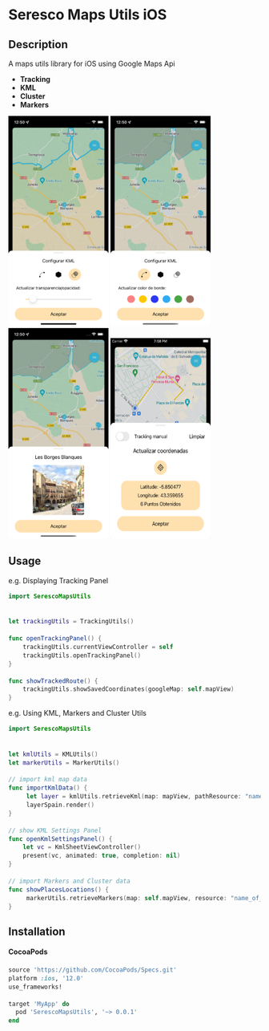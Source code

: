 Seresco Maps Utils iOS
=======

## Description

A maps utils library for iOS using Google Maps Api

- **Tracking**
- **KML**
- **Cluster**
- **Markers**

<p float="left">
  <img src="Art/img_change_opacity.png" width="200" height="420">
  <img src="Art/img_update_border.png" width="200" height="420">
  <img src="Art/img_show_info.png" width="200" height="420">
  <img src="Art/img_manual_tracking.png" width="200" height="400">
</p>

Usage
--------

e.g. Displaying Tracking Panel

```swift
import SerescoMapsUtils


let trackingUtils = TrackingUtils()

func openTrackingPanel() {
    trackingUtils.currentViewController = self
    trackingUtils.openTrackingPanel()
}

func showTrackedRoute() {
    trackingUtils.showSavedCoordinates(googleMap: self.mapView)
}
```

e.g. Using KML, Markers and Cluster Utils

```swift
import SerescoMapsUtils


let kmlUtils = KMLUtils()
let markerUtils = MarkerUtils()

// import kml map data
func importKmlData() {
     let layer = kmlUtils.retrieveKml(map: mapView, pathResource: "name_of_kml_resource", strokeColor: UIColor.black, fillColor: UIColor.gray, strokeWidth: 2)
     layerSpain.render()
}

// show KML Settings Panel
func openKmlSettingsPanel() {
    let vc = KmlSheetViewController()
    present(vc, animated: true, completion: nil)
}

// import Markers and Cluster data
func showPlacesLocations() {
     markerUtils.retrieveMarkers(map: self.mapView, resource: "name_of_cluster_resource", icon: "name_of_icon")
}
```

Installation
--------

#### CocoaPods

```ruby
source 'https://github.com/CocoaPods/Specs.git'
platform :ios, '12.0'
use_frameworks!

target 'MyApp' do
  pod 'SerescoMapsUtils', '~> 0.0.1'
end
```
